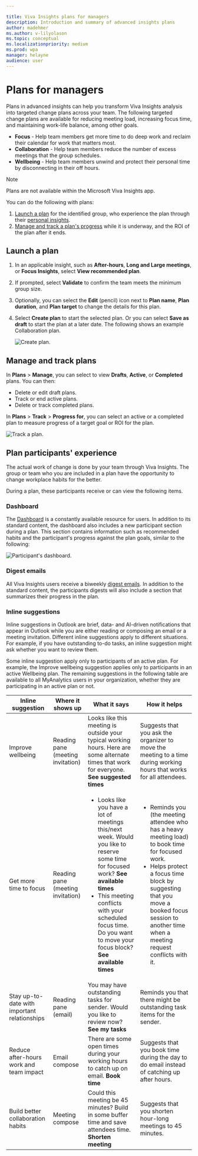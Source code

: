 ```yaml
---

title: Viva Insights plans for managers
description: Introduction and summary of advanced insights plans
author: madehmer
ms.author: v-lilyolason
ms.topic: conceptual
ms.localizationpriority: medium 
ms.prod: wpa
manager: helayne
audience: user
---
```


# Plans for managers

Plans in advanced insights can help you transform Viva Insights analysis into targeted change plans across your team. The following targeted change plans are available for reducing meeting load, increasing focus time, and maintaining work-life balance, among other goals.

* **Focus** - Help team members get more time to do deep work and reclaim their calendar for work that matters most.
* **Collaboration** - Help team members reduce the number of excess meetings that the group schedules.
* **Wellbeing** - Help team members unwind and protect their personal time by disconnecting in their off hours.

> [!Note]
> Plans are not available within the Microsoft Viva Insights app.

You can do the following with plans:

1. [Launch a plan](#launch-a-plan) for the identified group, who experience the plan through their [personal insights](../personal/mya-landing-page.md).
2. [Manage and track a plan's progress](#manage-and-track-plans) while it is underway, and the ROI of the plan after it ends.

## Launch a plan

1. In an applicable insight, such as **After-hours**, **Long and Large meetings**, or **Focus Insights**, select **View recommended plan**.
2. If prompted, select **Validate** to confirm the team meets the minimum group size.
3. Optionally, you can select the **Edit** (pencil) icon next to **Plan name**, **Plan duration**, and **Plan target** to change the details for this plan.
4. Select **Create plan** to start the selected plan. Or you can select **Save as draft** to start the plan at a later date. The following shows an example Collaboration plan.

    ![Create plan.](./images/create-plan.png)

## Manage and track plans

In **Plans** > **Manage**, you can select to view **Drafts**, **Active**, or **Completed** plans. You can then:

* Delete or edit draft plans.
* Track or end active plans.
* Delete or track completed plans.

In **Plans** > **Track** > **Progress for**, you can select an active or a completed plan to measure progress of a target goal or ROI for the plan.

![Track a plan.](./images/track-plan.png)

## Plan participants' experience

The actual work of change is done by your team through Viva Insights. The group or team who you are included in a plan have the opportunity to change workplace habits for the better.

During a plan, these participants receive or can view the following items.

### Dashboard

The [Dashboard](../personal/use/dashboard-2.md) is a constantly available resource for users. In addition to its standard content, the dashboard also includes a new participant section during a plan. This section contains information such as recommended habits and the participant's progress against the plan goals, similar to the following:

![Participant's dashboard.](../images/wpa/tutorials/dashboard-prog-partic.png)

### Digest emails

All Viva Insights users receive a biweekly [digest emails](../personal/use/email-digests-3.md). In addition to the standard content, the participants digests will also include a section that summarizes their progress in the plan.

### Inline suggestions

Inline suggestions in Outlook are brief, data- and AI-driven notifications that appear in Outlook while you are either reading or composing an email or a meeting invitation. Different inline suggestions apply to different situations. For example, if you have outstanding to-do tasks, an inline suggestion might ask whether you want to review them.

Some inline suggestion apply only to participants of an active plan. For example, the Improve wellbeing suggestion applies only to participants in an active Wellbeing plan. The remaining suggestions in the following table are available to all MyAnalytics users in your organization, whether they are participating in an active plan or not.

| Inline suggestion | Where it shows up  | What it says | How it helps  |
| ------ |------ |-------|---------|
|Improve wellbeing  |Reading pane (meeting invitation)   | Looks like this meeting is outside your typical working hours. Here are some alternate times that work for everyone. **See suggested times**  | Suggests that you ask the organizer to move the meeting to a time during working hours that works for all attendees. |
|Get more time to focus |Reading pane (meeting invitation) |<ul><li>Looks like you have a lot of meetings this/next week. Would you like to reserve some time for focused work? **See available times** </li><li>This meeting conflicts with your scheduled focus time. Do you want to move your focus block? **See available times** |<ul><li>Reminds you (the meeting attendee who has a heavy meeting load) to book time for focused work. </li><li>Helps protect a focus time block by suggesting that you move a booked focus session to another time when a meeting request conflicts with it.|
| Stay up-to-date with important relationships | Reading pane (email)  | You may have outstanding tasks for sender. Would you like to review now? **See my tasks**  | Reminds you that there might be outstanding task items for the sender. |
| Reduce after-hours work and team impact |Email compose   | There are some open times during your working hours to catch up on email. **Book time** | Suggests that you book time during the day to do email instead of catching up after hours. |
|Build better collaboration habits |Meeting compose | Could this meeting be 45 minutes? Build in some buffer time and save attendees time. **Shorten meeting**  |Suggests that you shorten hour-long meetings to 45 minutes. |
